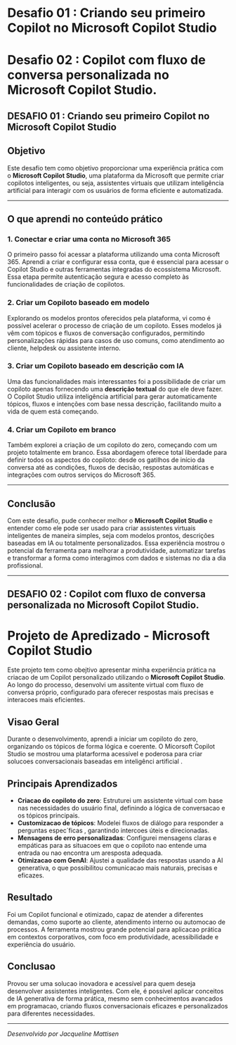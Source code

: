# Desafio 01 : Criando seu primeiro Copilot no Microsoft Copilot Studio
# Desafio 02 : Copilot com fluxo de conversa personalizada no Microsoft Copilot Studio.

## DESAFIO 01 : Criando seu primeiro Copilot no Microsoft Copilot Studio
## Objetivo

Este desafio tem como objetivo proporcionar uma experiência prática com o **Microsoft Copilot Studio**, uma plataforma da Microsoft que permite criar copilotos inteligentes, ou seja, assistentes virtuais que utilizam inteligência artificial para interagir com os usuários de forma eficiente e automatizada.

---
## O que aprendi no conteúdo prático

### 1. Conectar e criar uma conta no Microsoft 365
O primeiro passo foi acessar a plataforma utilizando uma conta Microsoft 365. Aprendi a criar e configurar essa conta, que é essencial para acessar o Copilot Studio e outras ferramentas integradas do ecossistema Microsoft. Essa etapa permite autenticação segura e acesso completo às funcionalidades de criação de copilotos.

### 2. Criar um Copiloto baseado em modelo
Explorando os modelos prontos oferecidos pela plataforma, vi como é possível acelerar o processo de criação de um copiloto. Esses modelos já vêm com tópicos e fluxos de conversação configurados, permitindo personalizações rápidas para casos de uso comuns, como atendimento ao cliente, helpdesk ou assistente interno.

### 3. Criar um Copiloto baseado em descrição com IA
Uma das funcionalidades mais interessantes foi a possibilidade de criar um copiloto apenas fornecendo uma **descrição textual** do que ele deve fazer. O Copilot Studio utiliza inteligência artificial para gerar automaticamente tópicos, fluxos e intenções com base nessa descrição, facilitando muito a vida de quem está começando.

### 4. Criar um Copiloto em branco
Também explorei a criação de um copiloto do zero, começando com um projeto totalmente em branco. Essa abordagem oferece total liberdade para definir todos os aspectos do copiloto: desde os gatilhos de início da conversa até as condições, fluxos de decisão, respostas automáticas e integrações com outros serviços do Microsoft 365.

---

## Conclusão

Com este desafio, pude conhecer melhor o **Microsoft Copilot Studio** e entender como ele pode ser usado para criar assistentes virtuais inteligentes de maneira simples, seja com modelos prontos, descrições baseadas em IA ou totalmente personalizados. Essa experiência mostrou o potencial da ferramenta para melhorar a produtividade, automatizar tarefas e transformar a forma como interagimos com dados e sistemas no dia a dia profissional.

---

## DESAFIO 02 : Copilot com fluxo de conversa personalizada no Microsoft Copilot Studio.
# Projeto de Apredizado - Microsoft Copilot Studio
Este projeto tem como obejtivo apresentar  minha experiência prática na criacao de um Copilot personalizado utilizando o **Microsoft Copilot Studio**. Ao longo do processo, desenvolvi um assitente virtual com fluxo de conversa próprio, configurado para oferecer respostas mais precisas e interacoes mais eficientes.

## Visao Geral
Durante o desenvolvimento, aprendi a iniciar um copiloto do zero, organizando os tópicos de forma lógica e coerente. O Micorsoft Copilot Studio se mostrou uma platarforma acessível e poderosa para criar solucoes conversacionais baseadas em inteligênci artificial .

## Principais Aprendizados
- **Criacao do copiloto do zero**:  Estruturei um assistente virtual com base nas necessidades do usuário final, definindo a lógica de conversacao e os tópicos principais.
- **Customizacao de tópicos**: Modelei fluxos de diálogo para responder a perguntas espec´ficas , garantindo intercoes úteis e direcionadas.
- **Mensagens de erro personalizadas**: Configurei mensagens claras e empáticas para as situacoes em que o copiloto nao entende uma entrada ou nao encontra um aresposta adequada.
- **Otimizacao com GenAI**: Ajustei a qualidade das respostas usando a AI generativa, o que possibilitou comunicacao mais naturais, precisas e eficazes.

## Resultado
Foi um Copilot funcional e otimizado, capaz de atender a diferentes demandas, como suporte ao cliente, atendimento interno ou automocao de processos. A ferramenta mostrou grande potencial para aplicacao prática em contextos corporativos, com foco em produtividade, acessibilidade e experiência do usuário.

## Conclusao
Provou ser uma solucao inovadora e acessível para quem deseja desenvolver assistentes inteligentes. Com ele, é possível aplicar conceitos de IA generativa de forma prática, mesmo sem conhecimentos avancados em programacao, criando fluxos conversacionais  eficazes e personalizados para diferentes necessidades.

---
*Desenvolvido por Jacqueline Mattisen*
